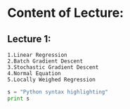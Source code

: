 # Content of Lecture:
## Lecture 1:
    1.Linear Regression
    2.Batch Gradient Descent
    3.Stochastic Gradient Descent
    4.Normal Equation
    5.Locally Weighed Regression

```python
s = "Python syntax highlighting"
print s
```
